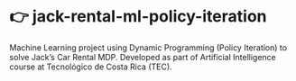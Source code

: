 # 👉 jack-rental-ml-policy-iteration
Machine Learning project using Dynamic Programming (Policy Iteration) to solve Jack’s Car Rental MDP. Developed as part of Artificial Intelligence course at Tecnológico de Costa Rica (TEC).
